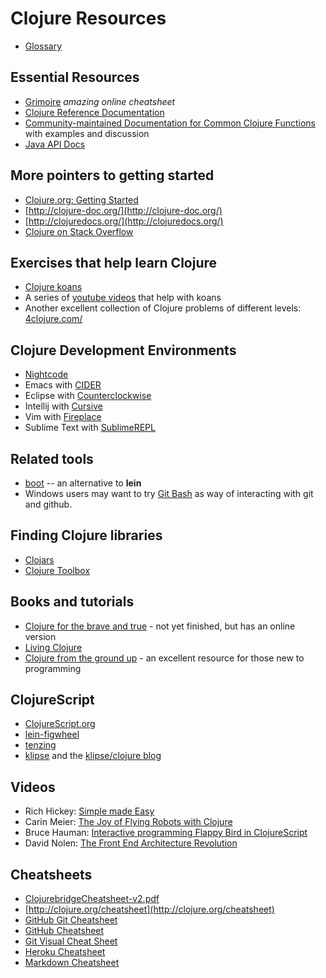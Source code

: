 # Clojure Resources

* [Glossary](glossary.md)

##  Essential Resources
 * [Grimoire](http://conj.io/) *amazing online cheatsheet*
 * [Clojure Reference Documentation](http://clojure.org/reference/documentation)
 * [Community-maintained Documentation for Common Clojure Functions](https://clojuredocs.org/quickref) with examples and discussion
 * [Java API Docs](http://docs.oracle.com/javase/8/docs/api/)

## More pointers to getting started
 * [Clojure.org: Getting Started](http://clojure.org/guides/getting_started)
 * [http://clojure-doc.org/](http://clojure-doc.org/)
 * [http://clojuredocs.org/](http://clojuredocs.org/)
 * [Clojure on Stack Overflow](http://stackoverflow.com/questions/tagged/clojure)

## Exercises that help learn Clojure
 * [Clojure koans](https://github.com/clojurebridge-minneapolis/clojure-koans)
 * A series of [youtube videos](https://www.youtube.com/playlist?list=PL1p6TgkbKXqyOwq6iSkce_EY5YWFHciHt) that help with koans
 * Another excellent collection of Clojure problems of different levels: [4clojure.com/](https://www.4clojure.com/)

## Clojure Development Environments
 * [Nightcode](https://sekao.net/nightcode/)
 * Emacs with [CIDER](https://github.com/clojure-emacs/cider)
 * Eclipse with [Counterclockwise](http://doc.ccw-ide.org/)
 * Intellij with [Cursive](https://cursive-ide.com)
 * Vim with [Fireplace](https://github.com/tpope/vim-fireplace)
 * Sublime Text with [SublimeREPL](https://github.com/wuub/SublimeREPL)

## Related tools
 * [boot](http://boot-clj.com) -- an alternative to **lein**
 * Windows users may want to try [Git Bash](https://git-for-windows.github.io)
as way of interacting with git and github.


## Finding Clojure libraries

 * [Clojars](https://clojars.org/)
 * [Clojure Toolbox](http://www.clojure-toolbox.com/)

## Books and tutorials
 * [Clojure for the brave and true](http://www.braveclojure.com/) - not yet finished, but has an online version
 * [Living Clojure](http://shop.oreilly.com/product/0636920034292.do)
 * [Clojure from the ground up](https://aphyr.com/posts/301-clojure-from-the-ground-up-welcome) - an excellent resource for those new to programming

## ClojureScript
 * [ClojureScript.org](http://clojurescript.org)
 * [lein-figwheel](https://github.com/bhauman/lein-figwheel/)
 * [tenzing](https://github.com/martinklepsch/tenzing)
 * [klipse](https://github.com/viebel/klipse) and the [klipse/clojure blog](http://blog.klipse.tech/clojure/2016/06/07/klipse-plugin-tuto.html)

## Videos
 * Rich Hickey: [Simple made Easy](http://www.infoq.com/presentations/Simple-Made-Easy)
 * Carin Meier: [The Joy of Flying Robots with Clojure](https://www.youtube.com/watch?v=Ty9QDqV-_Ak)
 * Bruce Hauman: [Interactive programming Flappy Bird in ClojureScript](https://www.youtube.com/watch?v=KZjFVdU8VLI)
 * David Nolen: [The Front End Architecture Revolution](http://www.ustream.tv/recorded/61483785)

## Cheatsheets

 * [ClojurebridgeCheatsheet-v2.pdf](https://github.com/ClojureBridge/curriculum/blob/gh-pages/ClojurebridgeCheatsheet-v2.pdf)
 * [http://clojure.org/cheatsheet](http://clojure.org/cheatsheet)
 * [GitHub Git Cheatsheet](https://services.github.com/kit/downloads/github-git-cheat-sheet.pdf)
 * [GitHub Cheatsheet](http://git.io/sheet)
 * [Git Visual Cheat Sheet](https://github.com/blog/104-visual-cheat-sheet)
 * [Heroku Cheatsheet](http://ruten.ca/2012/02/15/heroku-cheatsheet-useful-heroku-commands-reference/)
 * [Markdown Cheatsheet](https://github.com/adam-p/markdown-here/wiki/Markdown-Cheatsheet)
